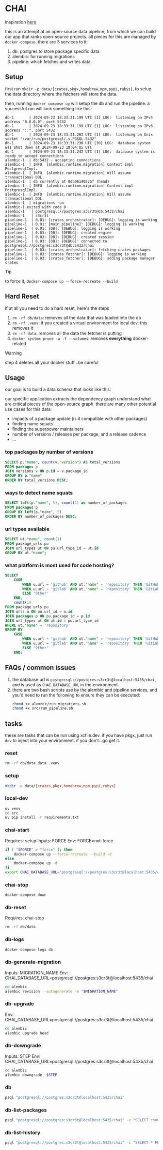 # CHAI

inspiration [here](https://github.com/vbelz/Data-pipeline-twitter)

this is an attempt at an open-source data pipeline, from which we can build our app that
ranks open-source projects. all pieces for this are managed by `docker-compose`. there
are 3 services to it:

1. db: postgres to store package specific data
1. alembic: for running migrations
1. pipeline: which fetches and writes data

## Setup

first run `mkdir -p data/{crates,pkgx,homebrew,npm,pypi,rubys}`, to setup the data
directory where the fetchers will store the data.

then, running `docker compose up` will setup the db and run the pipeline. a successful
run will look something like this:

```
db-1       | 2024-09-23 18:33:31.199 UTC [1] LOG:  listening on IPv4 address "0.0.0.0", port 5432
db-1       | 2024-09-23 18:33:31.199 UTC [1] LOG:  listening on IPv6 address "::", port 5432
db-1       | 2024-09-23 18:33:31.202 UTC [1] LOG:  listening on Unix socket "/var/run/postgresql/.s.PGSQL.5432"
db-1       | 2024-09-23 18:33:31.230 UTC [30] LOG:  database system was shut down at 2024-09-23 18:04:05 UTC
db-1       | 2024-09-23 18:33:31.242 UTC [1] LOG:  database system is ready to accept connections
alembic-1  | db:5432 - accepting connections
alembic-1  | INFO  [alembic.runtime.migration] Context impl PostgresqlImpl.
alembic-1  | INFO  [alembic.runtime.migration] Will assume transactional DDL.
alembic-1  | db currently at 0db06140525f (head)
alembic-1  | INFO  [alembic.runtime.migration] Context impl PostgresqlImpl.
alembic-1  | INFO  [alembic.runtime.migration] Will assume transactional DDL.
alembic-1  | migrations run
alembic-1 exited with code 0
alembic-1   | postgresql://postgres:s3cr3t@db:5432/chai
alembic-1   | s3cr3t
pipeline-1  | 0.01: [crates_orchestrator]: [DEBUG]: logging is working
pipeline-1  | 0.01: [main_pipeline]: [DEBUG]: logging is working
pipeline-1  | 0.01: [DB]: [DEBUG]: logging is working
pipeline-1  | 0.03: [DB]: [DEBUG]: created engine
pipeline-1  | 0.03: [DB]: [DEBUG]: created session
pipeline-1  | 0.03: [DB]: [DEBUG]: connected to postgresql://postgres:s3cr3t@db:5432/chai
pipeline-1  | 0.03: [crates_orchestrator]: fetching crates packages
pipeline-1  | 0.03: [crates_fetcher]: [DEBUG]: logging is working
pipeline-1  | 0.03: [crates_fetcher]: [DEBUG]: adding package manager crates
```

> [!TIP]
>
> to force it, `docker-compose up --force-recreate --build`

## Hard Reset

if at all you need to do a hard reset, here's the steps

1. `rm -rf db/data`: removes all the data that was loaded into the db
1. `rm -rf .venv`: if you created a virtual environment for local dev, this removes it
1. `rm -rf data`: removes all the data the fetcher is putting
1. `docker system prune -a -f --volumes`: removes **everything** docker-related

> [!WARNING]
>
> step 4 deletes all your docker stuff...be careful

<!-- this is handled now that alembic/psycopg2 are in pkgx -->
<!--
## Alembic Alternatives

- sqlx command line tool to manage migrations, alongside models for sqlx in rust
- vapor's migrations are written in swift
-->

## Usage

our goal is to build a data schema that looks like this:

<!-- ![db/CHAI_ERD.png](db/CHAI_ERD.png) -->

our specific application extracts the dependency graph understand what are critical
pieces of the open-source graph. there are many other potential use cases for this data:

- impacts of a package update (is it compatible with other packages)
- finding name squats
- finding the superpower maintainers
- number of versions / releases per package, and a release cadence
- ...

### top packages by number of versions

```sql
SELECT p."name", count(v."version") AS total_versions
FROM packages p
JOIN versions v ON p.id = v.package_id
GROUP BY p."name"
ORDER BY total_versions DESC;
```

### ways to detect name squats

```sql
SELECT left(p."name", 5), count(1) as number_of_packages
FROM packages p
GROUP BY left(p."name", 5)
ORDER BY number_of_packages DESC;
```

### url types available

```sql
SELECT ut."name", count(1)
FROM package_urls pu
JOIN url_types ut ON pu.url_type_id = ut.id
GROUP BY ut."name";
```

### what platform is most used for code hosting?

```sql
SELECT
	CASE
		WHEN u.url ~ 'github' AND ut."name" = 'repository' THEN 'GitHub'
		WHEN u.url ~ 'gitlab' AND ut."name" = 'repository' THEN 'GitLab'
		ELSE 'Other'
	END,
	count(1)
FROM package_urls pu
JOIN urls u ON pu.url_id = u.id
JOIN packages p ON pu.package_id = p.id
JOIN url_types ut ON ut.id = pu.url_type_id
WHERE ut."name" = 'repository'
GROUP BY
	CASE
		WHEN u.url ~ 'github' AND ut."name" = 'repository' THEN 'GitHub'
		WHEN u.url ~ 'gitlab' AND ut."name" = 'repository' THEN 'GitLab'
		ELSE 'Other'
	END;
```

## FAQs / common issues

1. the database url is `postgresql://postgres:s3cr3t@localhost:5435/chai`, and is used
   as `CHAI_DATABASE_URL` in the environment.
1. there are two bash scripts use by the alembic and pipeline services, and you'd need
   to run the following to ensure they can be executed:
   ```sh
   chmod +x alembic/run_migrations.sh
   chmod +x src/run_pipeline.sh
   ```

## tasks

these are tasks that can be run using xcfile.dev. if you have pkgx, just run `dev` to
inject into your environment. if you don't...go get it.

### reset

```sh
rm -rf db/data data .venv
```

### setup

```sh
mkdir -p data/{crates,pkgx,homebrew,npm,pypi,rubys}
```

### local-dev

```sh
uv venv
cd src
uv pip install -r requirements.txt
```

### chai-start

Requires: setup
Inputs: FORCE
Env: FORCE=not-force

```sh
if [ "$FORCE" = "force" ]; then
    docker-compose up --force-recreate --build -d
else
    docker-compose up -d
fi
export CHAI_DATABASE_URL="postgresql://postgres:s3cr3t@localhost:5435/chai"
```

### chai-stop

```sh
docker-compose down
```

### db-reset

Requires: chai-stop

```sh
rm -rf db/data
```

### db-logs

```sh
docker-compose logs db
```

### db-generate-migration

Inputs: MIGRATION_NAME
Env: CHAI_DATABASE_URL=postgresql://postgres:s3cr3t@localhost:5435/chai

```sh
cd alembic
alembic revision --autogenerate -m "$MIGRATION_NAME"
```

### db-upgrade

Env: CHAI_DATABASE_URL=postgresql://postgres:s3cr3t@localhost:5435/chai

```sh
cd alembic
alembic upgrade head
```

### db-downgrade

Inputs: STEP
Env: CHAI_DATABASE_URL=postgresql://postgres:s3cr3t@localhost:5435/chai

```sh
cd alembic
alembic downgrade -$STEP
```

### db

```sh
psql "postgresql://postgres:s3cr3t@localhost:5435/chai"
```

### db-list-packages

```sh
psql "postgresql://postgres:s3cr3t@localhost:5435/chai" -c "SELECT count(id) FROM packages;"
```

### db-list-history

```sh
psql "postgresql://postgres:s3cr3t@localhost:5435/chai" -c "SELECT * FROM load_history;"
```
